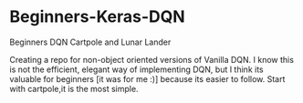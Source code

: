 # Beginners-Keras-DQN
Beginners DQN Cartpole and Lunar Lander

Creating a repo for non-object oriented versions of Vanilla DQN. 
I know this is not the efficient, elegant way of implementing DQN, 
but I think its valuable for beginners [it was for me :)] because its easier to follow.
Start with cartpole,it is the most simple.
